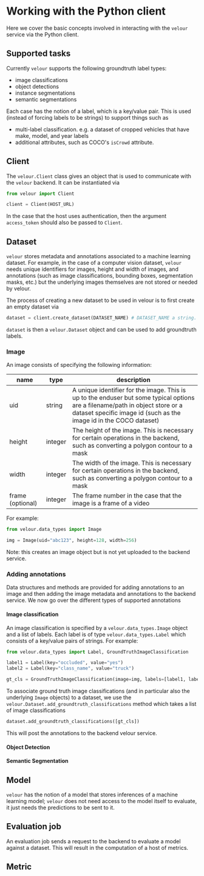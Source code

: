 # Working with the Python client

Here we cover the basic concepts involved in interacting with the `velour` service via the Python client.

## Supported tasks

Currently `velour` supports the following groundtruth label types:

- image classifications
- object detections
- instance segmentations
- semantic segmentations

Each case has the notion of a label, which is a key/value pair. This is used (instead of forcing labels to be strings) to support things such as

- multi-label classification. e.g. a dataset of cropped vehicles that have make, model, and year labels
- additional attributes, such as COCO's `isCrowd` attribute.

## Client

The `velour.Client` class gives an object that is used to communicate with the `velour` backend. It can be instantiated via

```py
from velour import Client

client = Client(HOST_URL)
```

In the case that the host uses authentication, then the argument `access_token` should also be passed to `Client`.

## Dataset

`velour` stores metadata and annotations associated to a machine learning dataset. For example, in the case of a computer vision dataset, `velour` needs unique identifiers for images, height and width of images, and annotations (such as image classifications, bounding boxes, segmentation masks, etc.) but the underlying images themselves are not stored or needed by velour.

The process of creating a new dataset to be used in velour is to first create an empty dataset via

```py
dataset = client.create_dataset(DATASET_NAME) # DATASET_NAME a string.
```

`dataset` is then a `velour.Dataset` object and can be used to add groundtruth labels.

### Image

An image consists of specifying the following information:

| name             | type    | description                                                                                                                                                                                         |
| ---------------- | ------- | --------------------------------------------------------------------------------------------------------------------------------------------------------------------------------------------------- |
| uid              | string  | A unique identifier for the image. This is up to the enduser but some typical options are a filename/path in object store or a dataset specific image id (such as the image id in the COCO dataset) |
| height           | integer | The height of the image. This is necessary for certain operations in the backend, such as converting a polygon contour to a mask                                                                    |
| width            | integer | The width of the image. This is necessary for certain operations in the backend, such as converting a polygon contour to a mask                                                                     |
| frame (optional) | integer | The frame number in the case that the image is a frame of a video                                                                                                                                   |

For example:

```py
from velour.data_types import Image

img = Image(uid="abc123", height=128, width=256)
```

Note: this creates an image object but is not yet uploaded to the backend service.

### Adding annotations

Data structures and methods are provided for adding annotations to an image and then adding the image metadata and annotations to the backend service. We now go over the different types of supported annotations

#### Image classification

An image classification is specified by a `velour.data_types.Image` object and a list of labels. Each label is of type `velour.data_types.Label` which consists of a key/value pairs of strings. For example:

```py
from velour.data_types import Label, GroundTruthImageClassification

label1 = Label(key="occluded", value="yes")
label2 = Label(key="class_name", value="truck")

gt_cls = GroundTruthImageClassification(image=img, labels=[label1, label2])
```

To associate ground truth image classifications (and in particular also the underlying `Image` objects) to a dataset, we use the `velour.Dataset.add_groundtruth_classifications` method which takes a list of image classifications

```py
dataset.add_groundtruth_classifications([gt_cls])
```

This will post the annotations to the backend velour service.

#### Object Detection

#### Semantic Segmentation

## Model

`velour` has the notion of a model that stores inferences of a machine learning model; `velour` does not need access to the model itself to evaluate, it just needs the predictions to be sent to it.

## Evaluation job

An evaluation job sends a request to the backend to evaluate a model against a dataset. This will result in the computation of a host of metrics.

## Metric

